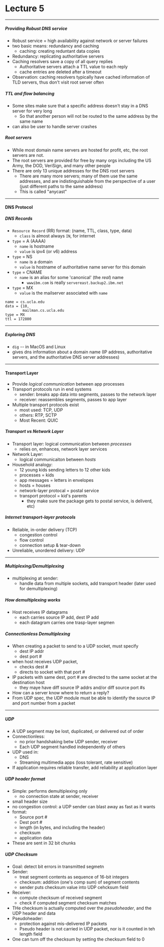 <h1>Lecture 5</h1>

---

<h5>Providing Robust DNS service</h5>

  * Robust service = high availability against network or server failures
  * two basic means: redundancy and caching
      - caching: creating reduntant data copies
  * Redundancy: replicating authoritative servers
  * Caching resolvers save a copy of all query replies
      - Authoritative servers attach a TTL value to each reply
      - cache entries are deleted after a timeout
  * Observation: caching resolvers typically have cached information of TLD servers, thus don't visit root server often

 <h5>TTL and flow balancing</h5> 

   * Some sites make sure that a specific address doesn't stay in a DNS server for very long
       - So that another person will not be routed to the same address by the same name
   * can also be user to handle server crashes

<h5>Root servers</h5>

  * While most domain name servers are hosted for profit, etc, the root servers are not. 
  * The root servers are provided for free by many orgs including the US Army, the DOD, VeriSign, and many other people
  * There are only 13 unique addresses for the DNS root servers
      - There are many more servers; many of them use the same addresses, and are indistinguishable from the perspective of a user (just different paths to the same address)
      - This is called "anycast"

---

<h4>DNS Protocol</h4>

<h5>DNS Records</h5>

  * `Resource Record` (RR) format: (name, TTL, class, type, data)
      - `class` is almost always `IN`, for internet
  * `type` = A (AAAA)
      - `name` is hostname
      - `value` is ipv4 (or v6) address
  * `type` = NS
      - `name` is a domain
      - `value` is hostname of authoritative name server for this domain
  * `type` = CNAME
      - `name` is an alias for some 'canonical' (the _real_) name
          + `wwwibm.com` is really `servereast.backup2.ibm.net` 
  * `type` = MX
      - `value` is the mailserver associated with `name`

```
name = cs.ucla.edu
data = {10,
        mailman.cs.ucla.edu
type = MX
ttl = 172800
```

---

<h5>Exploring DNS</h5>

  * `dig` -- in MacOS and Linux
  * gives dns information about a domain name (IP address, authoritative servers, and the authoritative DNS server addresses)

---

<h4>Transport Layer</h4>

  * Provide *logical communication* between app processes
  * Transport protocols run in end systems
      - sender: breaks app data into segments, passes to the network layer
      - receiver: reassembles segments, passes to app layer
  * Multiple transport protocols exist
      - most used: TCP, UDP
      - others: RTP, SCTP
      - Most Recent: QUIC

<h5>Transport vs Network Layer</h5> 

  * Transport layer: logical communication between _processes_
      - relies on, enhances, network layer services
  * Network Layer:
      - logical communicaiton between _hosts_
  * Household analogy:  
      - 12 young kids sending letters to 12 other kids
      - processes = kids
      - app messages = letters in envelopes
      - hosts = houses
      - network-layer protocal = postal service
      - transport protocol = kid's parents
          + they make sure the package gets to postal service, is deliverd, etc)

<h5>Internet transport-layer protocols</h5>

  * Reliable, in-order delivery (TCP)
      - congestion control
      - flow control
      - connection setup & tear-down
  * Unreliable, unordered delivery: UDP

---

<h5>Multiplexing/Demultiplexing</h5>

  * multiplexing at sender:
      - handle data from multiple sockets, add transport header (later used for demultiplexing)

<h5>How demultiplexing works</h5>

  * Host receives IP datagrams
      - each carries source IP add, dest IP add
      - each datagram carries one trasp-layer segmen

<h5>Connectionless Demultiplexing</h5>

  * When creating a packet to send to a UDP socket, must specify 
      - dest IP addr
      - dest port # 
  * when host receives UDP packet,
      - checks dest # 
      - directs to socket with that port # 
  * IP packets with same dest, port # are directed to the same socket at the destination host
      - they maye have diff source IP addrs and/or diff source port #s
  * How can a server know where to return a reply?
  * From UDP spec, the UDP module must be able to identify the source IP and port number from a packet

---

<h5>UDP</h5>

  * A UDP segment may be lost, duplicated, or delivered out of order
  * Connectionless:
      - no prior handshaking betw UDP sender, receiver
      - Each UDP segment handled independently of others
  * UDP used in:
      - DNS
      - Streaming multimedia apps (loss tolerant, rate sensitive)
  * If application requires reliable transfer, add reliability at application layer

<h5>UDP header format</h5>

  * Simple: performs demultiplexing only
      - no connection state at sender, receiver
  * small header size
  * no congestion control: a UDP sender can blast away as fast as it wants
  * format:
      - Source port #
      - Dest port # 
      - length (in bytes, and including the header)
      - checksum
      - application data
  * These are sent in 32 bit chunks

<h5>UDP Checksum</h5>

  * Goal: detect bit errors in transmitted segmetn
  * Sender:
      - treat segment contents as sequence of 16-bit integers
      - checksum: addition (one's comp sum) of segment contents
      - sender puts checksum value into UDP cehcksum field
  * Receiver:
      - compute checksum of received segment
      - check if computed segment checksum matches
  * THe checksum is actually computed over the _pseudoheader_, and the UDP header and data
  * Pseudoheader: 
      - protection against mis-delivered IP packets
      - Pseudo header is not carried in UDP packet, nor is it counted in teh length field
  * One can turn off the checksum by setting the checksum field to 0